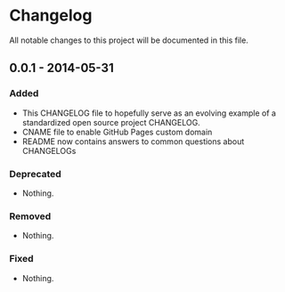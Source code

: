 # Changelog
All notable changes to this project will be documented in this file.

## 0.0.1 - 2014-05-31

### Added
- This CHANGELOG file to hopefully serve as an evolving example of a standardized open source project CHANGELOG.
- CNAME file to enable GitHub Pages custom domain
- README now contains answers to common questions about CHANGELOGs

### Deprecated
- Nothing.

### Removed
- Nothing.

### Fixed
- Nothing.

